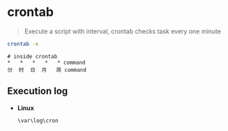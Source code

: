 crontab
===

> Execute a script with interval, crontab checks task every one minute 

```bash
crontab -e
```

```
# inside crontab
*   *   *   *   * command
分  时  日  月   周 command
```

## Execution log

- **Linux**

    `\var\log\cron`